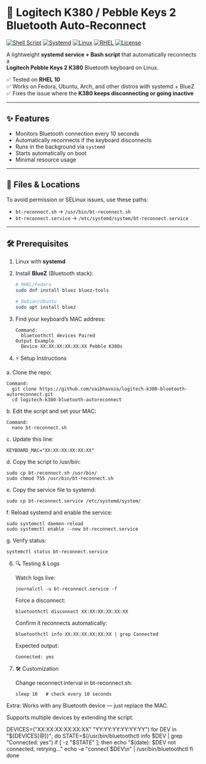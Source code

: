 # 🔄 Logitech K380 / Pebble Keys 2 Bluetooth Auto-Reconnect

[![Shell Script](https://img.shields.io/badge/language-Bash-blue.svg)](https://www.gnu.org/software/bash/)
[![Systemd](https://img.shields.io/badge/init-systemd-green.svg)](https://systemd.io/)
[![Linux](https://img.shields.io/badge/platform-Linux-orange.svg)](https://kernel.org)
[![RHEL](https://img.shields.io/badge/OS-RHEL%2010-red.svg)](https://www.redhat.com/)
[![License](https://img.shields.io/badge/license-MIT-yellow.svg)](LICENSE)

A lightweight **systemd service + Bash script** that automatically reconnects a  
**Logitech Pebble Keys 2 K380** Bluetooth keyboard on Linux.  

✅ Tested on **RHEL 10**  
✅ Works on Fedora, Ubuntu, Arch, and other distros with systemd + BlueZ  
✅ Fixes the issue where the **K380 keeps disconnecting or going inactive**  

---

## ✨ Features
- Monitors Bluetooth connection every 10 seconds  
- Automatically reconnects if the keyboard disconnects  
- Runs in the background via `systemd`  
- Starts automatically on boot  
- Minimal resource usage  

---

## 📂 Files & Locations
To avoid permission or SELinux issues, use these paths:
- `bt-reconnect.sh` → `/usr/bin/bt-reconnect.sh`  
- `bt-reconnect.service` → `/etc/systemd/system/bt-reconnect.service`  

---

## 🛠️ Prerequisites
1. Linux with **systemd**  
2. Install **BlueZ** (Bluetooth stack):  
   ```bash
   # RHEL/Fedora
   sudo dnf install bluez bluez-tools

   # Debian/Ubuntu
   sudo apt install bluez


3. Find your keyboard’s MAC address:

       Command:
         bluetoothctl devices Paired
       Output Example
         Device XX:XX:XX:XX:XX:XX Pebble K380s

5. ⚡ Setup Instructions

a. Clone the repo:

    Command:
      git clone https://github.com/vaibhavoza/logitech-k380-bluetooth-autoreconnect.git
      cd logitech-k380-bluetooth-autoreconnect


b. Edit the script and set your MAC:
   
    Command:
      nano bt-reconnect.sh

c. Update this line:

    KEYBOARD_MAC="XX:XX:XX:XX:XX:XX"

d. Copy the script to /usr/bin:

    sudo cp bt-reconnect.sh /usr/bin/
    sudo chmod 755 /usr/bin/bt-reconnect.sh

e. Copy the service file to systemd:

    sudo cp bt-reconnect.service /etc/systemd/system/

f. Reload systemd and enable the service:

    sudo systemctl daemon-reload
    sudo systemctl enable --now bt-reconnect.service

g. Verify status:

    systemctl status bt-reconnect.service

6. 🔍 Testing & Logs

   Watch logs live:

       journalctl -u bt-reconnect.service -f

   Force a disconnect:

       bluetoothctl disconnect XX:XX:XX:XX:XX:XX


   Confirm it reconnects automatically:

       bluetoothctl info XX:XX:XX:XX:XX:XX | grep Connected

   Expected output:

       Connected: yes

7. 🛠️ Customization

   Change reconnect interval in bt-reconnect.sh:

       sleep 10   # check every 10 seconds


Extra:
Works with any Bluetooth device — just replace the MAC.

Supports multiple devices by extending the script:

DEVICES=("XX:XX:XX:XX:XX:XX" "YY:YY:YY:YY:YY:YY")
for DEV in "${DEVICES[@]}"; do
    STATE=$(/usr/bin/bluetoothctl info $DEV | grep "Connected: yes")
    if [ -z "$STATE" ]; then
        echo "$(date): $DEV not connected, retrying..."
        echo -e "connect $DEV\n" | /usr/bin/bluetoothctl
    fi
done
